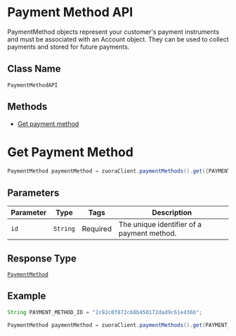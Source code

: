 # Payment Method API

PaymentMethod objects represent your customer's payment instruments and must be associated with an Account object. They can be used to collect payments and stored for future payments.

## Class Name

`PaymentMethodAPI`

## Methods

* [Get payment method](/doc/payment-method-api.md#get-payment-method)



# Get Payment Method

```java
PaymentMethod paymentMethod = zuoraClient.paymentMethods().get({PAYMENT_METHOD_ID});
```

## Parameters

| Parameter | Type | Tags | Description |
|  --- | --- | --- | --- |
| `id` | `String` | Required | The unique identifier of a payment method. |

## Response Type

[`PaymentMethod`](/doc/models/payment-method.md)

## Example 

```java
String PAYMENT_METHOD_ID = "2c92c0f872c68b450172dad9c61e436b";

PaymentMethod paymentMethod = zuoraClient.paymentMethods().get(PAYMENT_METHOD_ID);
```
